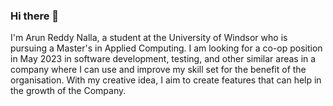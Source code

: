 ### Hi there 👋

<!--
**arunreddy096/arunreddy096** is a ✨ _special_ ✨ repository because its `README.md` (this file) appears on your GitHub profile.

Here are some ideas to get you started:

- 🔭 I’m currently working on ...
- 🌱 I’m currently learning ...
- 👯 I’m looking to collaborate on ...
- 🤔 I’m looking for help with ...
- 💬 Ask me about ...
- 📫 How to reach me: ...
- 😄 Pronouns: ...
- ⚡ Fun fact: ...
-->
I'm Arun Reddy Nalla, a student at the University of Windsor who is pursuing a Master's in Applied Computing. I am looking for a co-op position in May 2023 in software development, testing, and other similar areas in a company where I can use and improve my skill set for the benefit of the organisation. With my creative idea, I aim to create features that can help in the growth of the Company.



